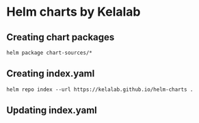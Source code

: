 # Helm charts by Kelalab

## Creating chart packages
```
helm package chart-sources/*
```
## Creating index.yaml
```
helm repo index --url https://kelalab.github.io/helm-charts .
```
## Updating index.yaml
```

```
